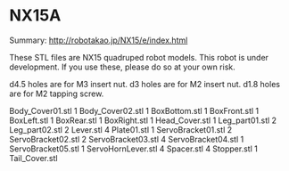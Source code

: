 # NX15A
Summary:
http://robotakao.jp/NX15/e/index.html

These STL files are NX15 quadruped robot models.
This robot is under development. If you use these, please do so at your own risk.

d4.5 holes are for M3 insert nut.
d3 holes are for M2 insert nut.
d1.8 holes are for M2 tapping screw.

Body_Cover01.stl 1
Body_Cover02.stl 1
BoxBottom.stl 1
BoxFront.stl 1
BoxLeft.stl 1
BoxRear.stl 1
BoxRight.stl 1
Head_Cover.stl 1
Leg_part01.stl 2
Leg_part02.stl 2
Lever.stl 4
Plate01.stl 1
ServoBracket01.stl 2
ServoBracket02.stl 2
ServoBracket03.stl 4
ServoBracket04.stl 1
ServoBracket05.stl 1
ServoHornLever.stl 4
Spacer.stl 4
Stopper.stl 1
Tail_Cover.stl

